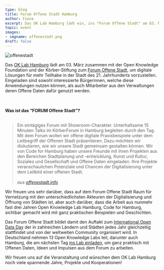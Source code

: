 ```yaml
---
type: blog
title: Forum Offene Stadt Hamburg
author: Fiona
excerpt: Das OK Lab Hamburg lädt ein, ins "Forum Offene Stadt" am 03. März
topic: event
images:
- imgname: offenestadt.png
draft: false
---
```

![offenestadt](/blog/offenestadt.png)

<p>Das <a href="http://codefor.de/hamburg">OK Lab Hamburg</a> lädt am 03. März zusammen mit der Open Knowledge Foundation und der Körber-Stiftung zum <a href="http://offenestadt.info">Forum Offene Stadt</a>, um digitale Lösungen für mehr Teilhabe in der Stadt des 21. Jahrhunderts vorzustellen. Eingeladen sind sowohl interessierte Bürgerinnen, welche diese Anwendungen nutzen können, als auch Mitarbeiter aus den Verwaltungen deren Offene Daten dafür genutzt werden.</p>
<br>
<br>
<b>Was ist das “FORUM Offene Stadt”? </b>
<br>
<br>
<blockquote>Ein eintägiges Forum mit Showroom-Charakter. Unterhaltsame 15 Minuten Talks im KörberForum in Hamburg begleiten durch den Tag. Mit dem Forum wollen wir offene digitale Praxisbeispiele unter dem Leitbegriff der Offenen Stadt präsentieren. Dazu möchten wir diskutieren, wie wir unsere Stadt gemeinsam gestalten können. Wir von Code for Hamburg haben unsere Freunde mit ihren Projekten aus den Bereichen Stadtplanung und -entwicklung, Kunst und Kultur, Soziales und Gesellschaft und Offene Daten eingeladen. Ihre Projekte veranschaulichen Potenziale und Chancen der Digitalisierung unter dem Leitbild einer offenen Stadt.
<br>
<br>
<i>    aus <a href="http://offenestadt.info/#ueber">offenestadt.info</a></i></blockquote>

<p>Wir freuen uns sehr darüber, dass auf dem Forum Offene Stadt Raum für Vernetzung mit den unterschiedlichsten Akteuren der Digitalisierung und Öffnung von Städten ist, aber auch darüber, dass die Arbeit aus nunmehr fast drei Jahren Open Knowledge Lab Hamburg, Code for Hamburg, sichtbar gemacht wird mit ganz praktischen Beispielen und Geschichten.</p>

<p>Das Forum Offene Stadt bildet damit den Auftakt zum <a href="de.opendataday.org">International Open Data Day</a> der in zahlreichen Ländern und Städten jedes Jahr gleichzeitig stattfindet und von der weltweiten Community organisiert wird. In Deutschland nehmen 13 Open Knowledge Labs teil, darunter auch Hamburg, die am nächsten Tag <a href="http://de.opendataday.org/hamburg/">ins Lab einladen</a>, um ganz praktisch mit Offenen Daten, Ideen und Impulsen aus dem Forum zu arbeiten.</p>

<p>Wir freuen uns auf die Veranstaltung und wünschen dem OK Lab Hamburg noch viele spannende Jahre, Projekte und Kooperationen!</p>
